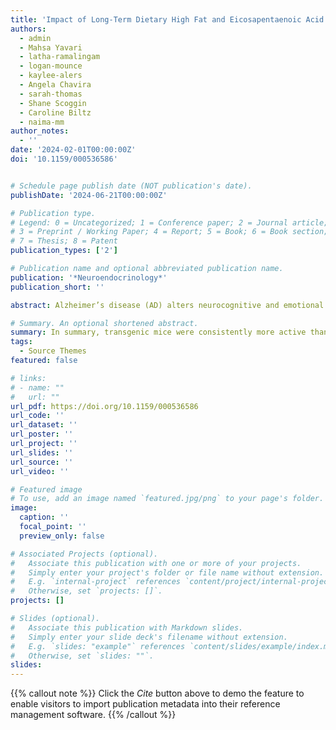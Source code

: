 ```yaml
---
title: 'Impact of Long-Term Dietary High Fat and Eicosapentaenoic Acid on Behavior and Hypothalamic-Pituitary-Adrenal Axis Activity in Amyloidogenic APPswe/PSEN1dE9 Mice'
authors:
  - admin
  - Mahsa Yavari
  - latha-ramalingam
  - logan-mounce
  - kaylee-alers
  - Angela Chavira
  - sarah-thomas
  - Shane Scoggin
  - Caroline Biltz
  - naima-mm
author_notes:
  - ''
date: '2024-02-01T00:00:00Z'
doi: '10.1159/000536586'


# Schedule page publish date (NOT publication's date).
publishDate: '2024-06-21T00:00:00Z'

# Publication type.
# Legend: 0 = Uncategorized; 1 = Conference paper; 2 = Journal article;
# 3 = Preprint / Working Paper; 4 = Report; 5 = Book; 6 = Book section;
# 7 = Thesis; 8 = Patent
publication_types: ['2']

# Publication name and optional abbreviated publication name.
publication: '*Neuroendocrinology*'
publication_short: ''

abstract: Alzheimer’s disease (AD) alters neurocognitive and emotional function and causes dysregulation of multiple homeostatic processes. The leading AD framework pins amyloid beta plaques and tau tangles as primary drivers of dysfunction. However, many additional variables, including diet, stress, sex, age, and pain tolerance, interact in ways that are not fully understood to impact the onset and progression of AD pathophysiology. We asked: (1) does high-fat diet, compared to low-fat diet, exacerbate AD pathophysiology and behavioral decline? And, (2) can supplementation with eicosapentaenoic (EPA)-enriched fish oil prevent high-fat-diet-induced changes?

# Summary. An optional shortened abstract.
summary: In summary, transgenic mice were consistently more active than non-transgenic mice but did not perform worse on either cognitive task, even though we recently reported that these same transgenic mice exhibited metabolic changes and had increased amyloid beta. Mice fed high-fat diet had higher baseline and post-stressor corticosterone, but diet did not impact cognition or pain tolerance. Sex had the biggest influence, as female mice were consistently more active and had higher corticosterone than males. 
tags:
  - Source Themes
featured: false

# links:
# - name: ""
#   url: ""
url_pdf: https://doi.org/10.1159/000536586
url_code: ''
url_dataset: ''
url_poster: ''
url_project: ''
url_slides: ''
url_source: ''
url_video: ''

# Featured image
# To use, add an image named `featured.jpg/png` to your page's folder.
image:
  caption: ''
  focal_point: ''
  preview_only: false

# Associated Projects (optional).
#   Associate this publication with one or more of your projects.
#   Simply enter your project's folder or file name without extension.
#   E.g. `internal-project` references `content/project/internal-project/index.md`.
#   Otherwise, set `projects: []`.
projects: []

# Slides (optional).
#   Associate this publication with Markdown slides.
#   Simply enter your slide deck's filename without extension.
#   E.g. `slides: "example"` references `content/slides/example/index.md`.
#   Otherwise, set `slides: ""`.
slides:
---
```


{{% callout note %}}
Click the _Cite_ button above to demo the feature to enable visitors to import publication metadata into their reference management software.
{{% /callout %}}
